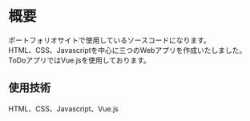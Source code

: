 # 概要

ポートフォリオサイトで使用しているソースコードになります。<br>
HTML、CSS、Javascriptを中心に三つのWebアプリを作成いたしました。<br>
ToDoアプリではVue.jsを使用しております。

## 使用技術

HTML、CSS、Javascript、Vue.js